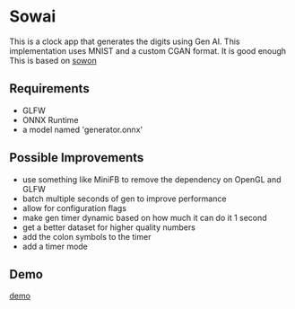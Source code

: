 # Sowai
This is a clock app that generates the digits using Gen AI.
This implementation uses MNIST and a custom CGAN format. It is good enough
This is based on [sowon](https://github.com/tsoding/sowon)

## Requirements
- GLFW
- ONNX Runtime
- a model named 'generator.onnx'

## Possible Improvements
- use something like MiniFB to remove the dependency on OpenGL and GLFW
- batch multiple seconds of gen to improve performance
- allow for configuration flags
- make gen timer dynamic based on how much it can do it 1 second
- get a better dataset for higher quality numbers
- add the colon symbols to the timer
- add a timer mode

## Demo
[demo](demo.gif)
